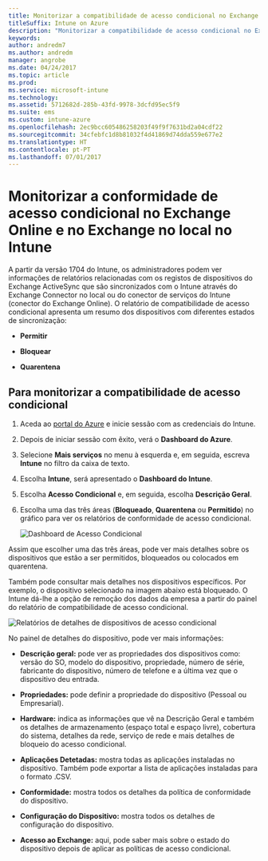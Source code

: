 ```yaml
---
title: Monitorizar a compatibilidade de acesso condicional no Exchange Online e no Exchange no local
titleSuffix: Intune on Azure
description: "Monitorizar a compatibilidade de acesso condicional no Exchange Online e no Exchange no local através do portal do Azure no Intune"
keywords: 
author: andredm7
ms.author: andredm
manager: angrobe
ms.date: 04/24/2017
ms.topic: article
ms.prod: 
ms.service: microsoft-intune
ms.technology: 
ms.assetid: 5712682d-285b-43fd-9978-3dcfd95ec5f9
ms.suite: ems
ms.custom: intune-azure
ms.openlocfilehash: 2ec9bcc605486258203f49f9f7631bd2a04cdf22
ms.sourcegitcommit: 34cfebfc1d8b81032f4d41869d74dda559e677e2
ms.translationtype: HT
ms.contentlocale: pt-PT
ms.lasthandoff: 07/01/2017
---
```

# <a name="monitor-conditional-access-compliance-for-on-premises-exchange-and-exchange-online-in-intune"></a>Monitorizar a conformidade de acesso condicional no Exchange Online e no Exchange no local no Intune

A partir da versão 1704 do Intune, os administradores podem ver informações de relatórios relacionadas com os registos de dispositivos do Exchange ActiveSync que são sincronizados com o Intune através do Exchange Connector no local ou do conector de serviços do Intune (conector do Exchange Online). O relatório de compatibilidade de acesso condicional apresenta um resumo dos dispositivos com diferentes estados de sincronização:

-   **Permitir**

-   **Bloquear**

-   **Quarentena**

## <a name="to-monitor-conditional-access-compliance"></a>Para monitorizar a compatibilidade de acesso condicional

1.  Aceda ao [portal do Azure](https://portal.azure.com/) e inicie sessão com as credenciais do Intune.

2.  Depois de iniciar sessão com êxito, verá o **Dashboard do Azure**.

3.  Selecione **Mais serviços** no menu à esquerda e, em seguida, escreva **Intune** no filtro da caixa de texto.

4.  Escolha **Intune**, será apresentado o **Dashboard do Intune**.

5.  Escolha **Acesso Condicional** e, em seguida, escolha **Descrição Geral**.

6.  Escolha uma das três áreas (**Bloqueado**, **Quarentena** ou **Permitido**) no gráfico para ver os relatórios de conformidade de acesso condicional.

    ![Dashboard de Acesso Condicional](./media/CA-reporting-intune-1.png)

Assim que escolher uma das três áreas, pode ver mais detalhes sobre os dispositivos que estão a ser permitidos, bloqueados ou colocados em quarentena.

Também pode consultar mais detalhes nos dispositivos específicos. Por exemplo, o dispositivo selecionado na imagem abaixo está bloqueado. O Intune dá-lhe a opção de remoção dos dados da empresa a partir do painel do relatório de compatibilidade de acesso condicional.

![Relatórios de detalhes de dispositivos de acesso condicional](./media/CA-reporting-intune-3.png)

No painel de detalhes do dispositivo, pode ver mais informações:

-   **Descrição geral:** pode ver as propriedades dos dispositivos como: versão do SO, modelo do dispositivo, propriedade, número de série, fabricante do dispositivo, número de telefone e a última vez que o dispositivo deu entrada.

-   **Propriedades:** pode definir a propriedade do dispositivo (Pessoal ou Empresarial).

-   **Hardware:** indica as informações que vê na Descrição Geral e também os detalhes de armazenamento (espaço total e espaço livre), cobertura do sistema, detalhes da rede, serviço de rede e mais detalhes de bloqueio do acesso condicional.

-   **Aplicações Detetadas:** mostra todas as aplicações instaladas no dispositivo. Também pode exportar a lista de aplicações instaladas para o formato .CSV.

-   **Conformidade:** mostra todos os detalhes da política de conformidade do dispositivo.

-   **Configuração do Dispositivo:** mostra todos os detalhes de configuração do dispositivo.

-   **Acesso ao Exchange:** aqui, pode saber mais sobre o estado do dispositivo depois de aplicar as políticas de acesso condicional.
